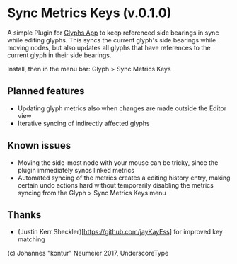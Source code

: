 # Sync Metrics Keys (v.0.1.0)

A simple Plugin for [Glyphs App](https://glyphsapp.com) to keep referenced side bearings in sync while editing glyphs. This syncs the current glyph's side bearings while moving nodes, but also updates all glyphs that have references to the current glyph in their side bearings.

Install, then in the menu bar: Glyph > Sync Metrics Keys

## Planned features
- Updating glyph metrics also when changes are made outside the Editor view
- Iterative syncing of indirectly affected glyphs

## Known issues
- Moving the side-most node with your mouse can be tricky, since the plugin immediately syncs linked metrics
- Automated syncing of the metrics creates a editing history entry, making certain undo actions hard without temporarily disabling the metrics syncing from the Glyph > Sync Metrics Keys menu

## Thanks
- (Justin Kerr Sheckler)[https://github.com/jayKayEss] for improved key matching

(c) Johannes "kontur" Neumeier 2017, UnderscoreType